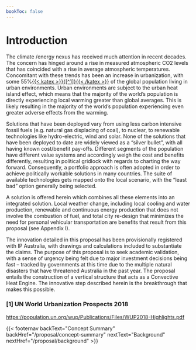```yaml
---
bookToc: false
---
```


# Introduction

The climate /energy nexus has received much attention in recent decades.  The concern has hinged around a rise in measured atmospheric CO2 levels that has coincided with a rise in average atmospheric temperatures.  Concomitant with these trends has been an increase in urbanization, with some 55%[{{< katex >}}{[^1]}{{< /katex >}}](/proposal/introduction/#1-un-world-urbanization-prospects-2018) of the global population living in urban environments.  Urban environments are subject to the urban heat island effect, which means that the majority of the world’s population is directly experiencing local warming greater than global averages. This is likely resulting in the majority of the world’s population experiencing even greater adverse effects from the warming.

Solutions that have been deployed vary from using less carbon intensive fossil fuels (e.g. natural gas displacing of coal), to nuclear, to renewable technologies like hydro-electric, wind and solar.  None of the solutions that have been deployed to date are widely viewed as a “silver bullet”, with all having known cost/benefit pay-offs.  Different segments of the population have different value systems and accordingly weigh the cost and benefits differently, resulting in political gridlock with regards to charting the way forward.  Consequently, a portfolio approach is often adopted in order to achieve politically workable solutions in many countries.  The suite of available technologies gets mapped onto the local scenario, with the “least bad” option generally being selected.

A solution is offered herein which combines all these elements into an integrated solution. Local weather change, including local cooling and water production, renewable and continuous energy production that does not involve the combustion of fuel, and total city re-design that minimizes the need for personal vehicular transportation are benefits that result from this proposal (see Appendix I).

The innovation detailed in this proposal has been provisionally registered with IP Australia, with drawings and calculations included to substantiate the claims.  The purpose of this proposal is to seek academic validation, with a sense of urgency being felt due to major investment decisions being fast – tracked by governments at this time due to the multiple natural disasters that have threatened Australia in the past year.  The proposal entails the construction of a vertical structure that acts as a Convective Heat Engine.  The innovative step described herein is the breakthrough that makes this possible.

### [1] UN World Urbanization Prospects 2018
https://population.un.org/wup/Publications/Files/WUP2018-Highlights.pdf

{{< footernav  backText="Concept Summary" backHref="/proposal/concept-summary" nextText="Background" nextHref="/proposal/background" >}}
